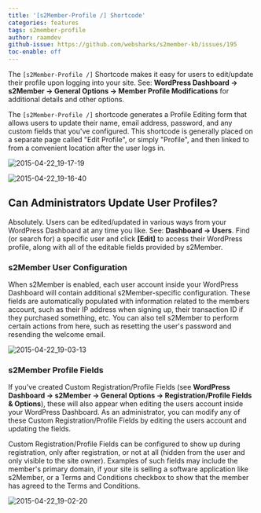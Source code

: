 ```yaml
---
title: '[s2Member-Profile /] Shortcode'
categories: features
tags: s2member-profile
author: raamdev
github-issue: https://github.com/websharks/s2member-kb/issues/195
toc-enable: off
---
```


The `[s2Member-Profile /]` Shortcode makes it easy for users to edit/update their profile upon logging into your site. See: **WordPress Dashboard → s2Member → General Options → Member Profile Modifications** for additional details and other options. 

The `[s2Member-Profile /]` shortcode generates a Profile Editing form that allows users to update their name, email address, password, and any custom fields that you've configured. This shortcode is generally placed on a separate page called "Edit Profile", or simply "Profile", and then linked to from a convenient location after the user logs in.

![2015-04-22_19-17-19](https://cloud.githubusercontent.com/assets/53005/7287593/4782f11e-e924-11e4-8e79-a1934f57ebab.png)

![2015-04-22_19-16-40](https://cloud.githubusercontent.com/assets/53005/7287582/20eb94fc-e924-11e4-9b36-b693b17a3591.png)


## Can Administrators Update User Profiles?

Absolutely. Users can be edited/updated in various ways from your WordPress Dashboard at any time you like. See: **Dashboard → Users**. Find (or search for) a specific user and click **[Edit]** to access their WordPress profile, along with all of the editable fields provided by s2Member.

### s2Member User Configuration

When s2Member is enabled, each user account inside your WordPress Dashboard will contain additional s2Member-specific configuration. These fields are automatically populated with information related to the members account, such as their IP address when signing up, their transaction ID if they purchased something, etc. You can also tell s2Member to perform certain actions from here, such as resetting the user's password and resending the welcome email.

![2015-04-22_19-03-13](https://cloud.githubusercontent.com/assets/53005/7287419/6279f988-e922-11e4-9398-1addd39cf379.png)

### s2Member Profile Fields

If you've created Custom Registration/Profile Fields (see **WordPress Dashboard → s2Member → General Options → Registration/Profile Fields & Options**), these will also appear when editing the users account inside your WordPress Dashboard. As an administrator, you can modify any of these Custom Registration/Profile Fields by editing the users account and updating the fields. 

Custom Registration/Profile Fields can be configured to show up during registration, only after registration, or not at all (hidden from the user and only visible to the site owner). Examples of such fields may include the member's primary domain, if your site is selling a software application like s2Member, or a Terms and Conditions checkbox to show that the member has agreed to the Terms and Conditions.

![2015-04-22_19-02-20](https://cloud.githubusercontent.com/assets/53005/7287451/ae361294-e922-11e4-8b7b-76e7df8eb5ca.png)
